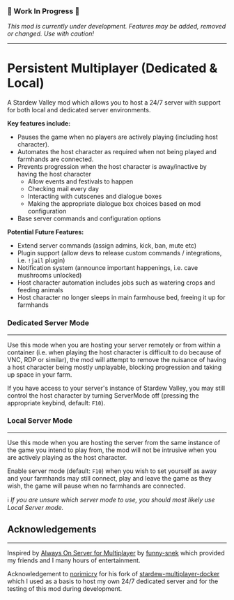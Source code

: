 ### 🚧 Work In Progress 🚧
_This mod is currently under development. Features may be added, removed or changed. Use with caution!_

---

# Persistent Multiplayer (Dedicated & Local)

A Stardew Valley mod which allows you to host a 24/7 server with support for both local and dedicated 
server environments. 

**Key features include:**
 - Pauses the game when no players are actively playing (including host character).
 - Automates the host character as required when not being played and farmhands are connected.
 - Prevents progression when the host character is away/inactive by having the host character
   - Allow events and festivals to happen
   - Checking mail every day
   - Interacting with cutscenes and dialogue boxes
   - Making the appropriate dialogue box choices based on mod configuration
 - Base server commands and configuration options

**Potential Future Features:**
 - Extend server commands (assign admins, kick, ban, mute etc)
 - Plugin support (allow devs to release custom commands / integrations, i.e. `!jail` plugin)
 - Notification system (announce important happenings, i.e. cave mushrooms unlocked)
 - Host character automation includes jobs such as watering crops and feeding animals
 - Host character no longer sleeps in main farmhouse bed, freeing it up for farmhands

### Dedicated Server Mode

---

Use this mode when you are hosting your server remotely or from within a container (i.e. when playing the host 
character is difficult to do because of VNC, RDP or similar), the mod will attempt to remove the nuisance of having a host 
character being mostly unplayable, blocking progression and taking up space in your farm.

If you have access to your server's instance of Stardew Valley, you may still control the host character by turning 
ServerMode off (pressing the appropriate keybind, default: `F10`).

### Local Server Mode

---

Use this mode when you are hosting the server from the same instance of the game you intend to play from, the mod
will not be intrusive when you are actively playing as the host character.

Enable server mode (default: `F10`) when you wish to set yourself as away and your farmhands may still connect, play 
and leave the game as they wish, the game will pause when no farmhands are connected.

ℹ️  _If you are unsure which server mode to use, you should most likely use Local Server mode._

## Acknowledgements

---

Inspired by [Always On Server for Multiplayer](https://github.com/funny-snek/Always-On-Server-for-Multiplayer) by 
[funny-snek](https://github.com/funny-snek/Always-On-Server-for-Multiplayer) which provided my friends and I 
many hours  of entertainment.

Acknowledgement to [norimicry](https://github.com/norimicry) for his fork of 
[stardew-multiplayer-docker](https://github.com/norimicry/stardew-multiplayer-docker/) which I used as a basis to host 
my own 24/7 dedicated server and for the testing of this mod during development.